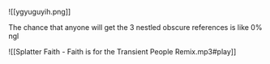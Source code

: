 ![[ygyuguyih.png]]

The chance that anyone will get the 3 nestled obscure references is like 0% ngl

![[Splatter Faith - Faith is for the Transient People Remix.mp3#play]]